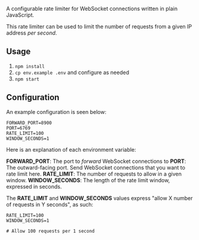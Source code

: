 A configurable rate limiter for WebSocket connections written in plain JavaScript.

This rate limiter can be used to limit the number of requests from a given IP address _per second_.

## Usage

1. `npm install`
2. `cp env.example .env` and configure as needed
3. `npm start`

## Configuration

An example configuration is seen below:

```
FORWARD_PORT=8900
PORT=6769
RATE_LIMIT=100
WINDOW_SECONDS=1
```

Here is an explanation of each environment variable:

**FORWARD_PORT**: The port to _forward_ WebSocket connections to
**PORT**: The outward-facing port. Send WebSocket connections that you want to rate limit here.
**RATE_LIMIT**: The number of requests to allow in a given window.
**WINDOW_SECONDS**: The length of the rate limit window, expressed in seconds.

The **RATE_LIMIT** and **WINDOW_SECONDS** values express "allow X number of requests in Y seconds", as such:

```
RATE_LIMIT=100
WINDOW_SECONDS=1

# Allow 100 requests per 1 second
```
